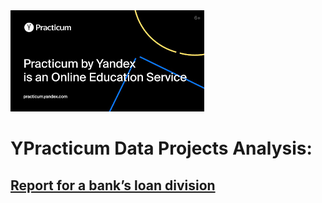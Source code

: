 <img src='.\images\1.png'>
<p>

# YPracticum Data Projects Analysis:

## [Report for a bank’s loan division](https://github.com/BorisAks/Practicum/tree/main/Bank's_loan_division_project)


